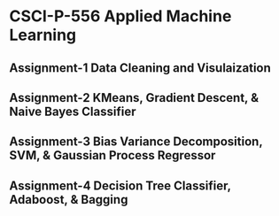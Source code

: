 # CSCI-P-556 Applied Machine Learning

## Assignment-1 Data Cleaning and Visulaization

## Assignment-2 KMeans, Gradient Descent, & Naive Bayes Classifier

## Assignment-3 Bias Variance Decomposition, SVM, & Gaussian Process Regressor

## Assignment-4 Decision Tree Classifier, Adaboost, & Bagging
